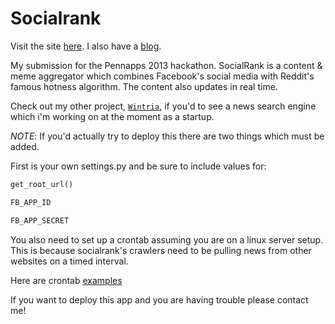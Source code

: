 Socialrank
==========

Visit the site [here](http://socialrank.codelucas.com). I also have a [blog](http://codelucas.com).

My submission for the Pennapps 2013 hackathon. SocialRank is a content & meme aggregator which combines Facebook's social media with Reddit's famous hotness algorithm. 
The content also updates in real time. 

Check out my other project, [`Wintria`](http://wintria.com), if you'd to see a news search engine which i'm working on at the moment as a startup. 

_NOTE_: If you'd actually try to deploy this there are two things which must be added.

First is your own settings.py and be sure to
include values for:

```python
get_root_url()

FB_APP_ID

FB_APP_SECRET
```

You also need to set up a crontab assuming you are on a linux server setup. This is
because socialrank's crawlers need to be pulling news from other websites on a timed
interval. 

Here are crontab [examples](http://www.thegeekstuff.com/2009/06/15-practical-crontab-examples/)

If you want to deploy this app and you are having trouble please contact me!


